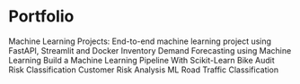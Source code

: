 # Portfolio
Machine Learning  Projects:
End-to-end machine learning project using FastAPI, Streamlit and Docker
Inventory Demand Forecasting using Machine Learning
Build a Machine Learning Pipeline With Scikit-Learn Bike
Audit Risk Classification 
Customer Risk Analysis ML
Road Traffic Classification
